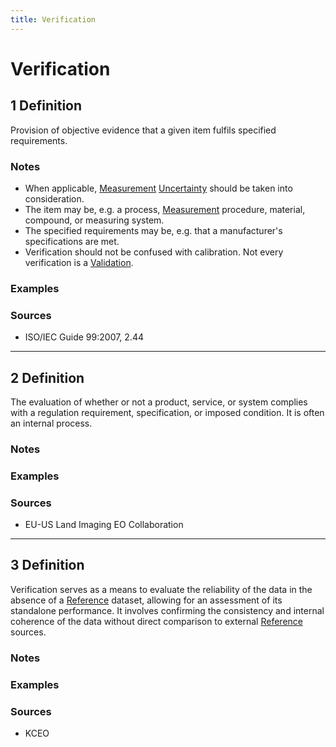 ```yaml
---
title: Verification
---
```


# Verification

## 1 Definition

Provision of objective evidence that a given item fulfils specified requirements.

### Notes 
- When applicable, [Measurement](../measurement) [Uncertainty](../uncertainty) should be taken into consideration.
- The item may be, e.g. a process, [Measurement](../measurement) procedure, material, compound, or measuring system.
- The specified requirements may be, e.g. that a manufacturer's specifications are met.
- Verification should not be confused with calibration. Not every verification is a [Validation](../validation).

### Examples 

### Sources
- ISO/IEC Guide 99:2007, 2.44

___

## 2 Definition

The evaluation of whether or not a product, service, or system complies with a regulation requirement, specification, or imposed condition. It is often an internal process.

### Notes 

### Examples 

### Sources
- EU-US Land Imaging EO Collaboration

___

## 3 Definition

Verification serves as a means to evaluate the reliability of the data in the absence of a [Reference](../reference) dataset, allowing for an assessment of its standalone performance. It involves confirming the consistency and internal coherence of the data without direct comparison to external [Reference](../reference) sources.

### Notes 

### Examples 

### Sources
- KCEO
